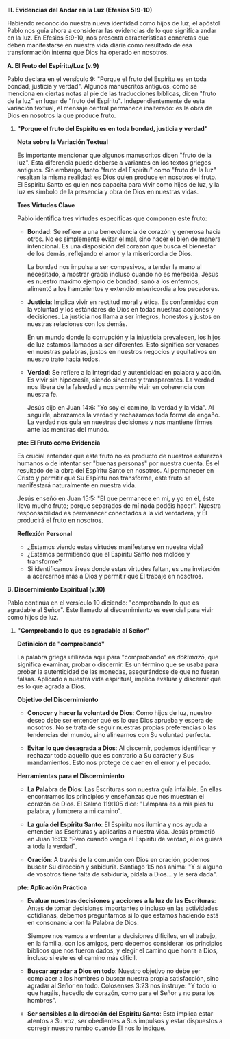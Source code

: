 **III. Evidencias del Andar en la Luz (Efesios 5:9-10)**

Habiendo reconocido nuestra nueva identidad como hijos de luz, el apóstol Pablo nos guía ahora a considerar las evidencias de lo que significa andar en la luz. En Efesios 5:9-10, nos presenta características concretas que deben manifestarse en nuestra vida diaria como resultado de esa transformación interna que Dios ha operado en nosotros.

**A. El Fruto del Espíritu/Luz (v.9)**

Pablo declara en el versículo 9: "Porque el fruto del Espíritu es en toda bondad, justicia y verdad". Algunos manuscritos antiguos, como se menciona en ciertas notas al pie de las traducciones bíblicas, dicen "fruto de la luz" en lugar de "fruto del Espíritu". Independientemente de esta variación textual, el mensaje central permanece inalterado: es la obra de Dios en nosotros la que produce fruto.

1. **"Porque el fruto del Espíritu es en toda bondad, justicia y verdad"**

   **Nota sobre la Variación Textual**

   Es importante mencionar que algunos manuscritos dicen "fruto de la luz". Esta diferencia puede deberse a variantes en los textos griegos antiguos. Sin embargo, tanto "fruto del Espíritu" como "fruto de la luz" resaltan la misma realidad: es Dios quien produce en nosotros el fruto. El Espíritu Santo es quien nos capacita para vivir como hijos de luz, y la luz es símbolo de la presencia y obra de Dios en nuestras vidas.

   **Tres Virtudes Clave**

   Pablo identifica tres virtudes específicas que componen este fruto:

   - **Bondad**: Se refiere a una benevolencia de corazón y generosa hacia otros. No es simplemente evitar el mal, sino hacer el bien de manera intencional. Es una disposición del corazón que busca el bienestar de los demás, reflejando el amor y la misericordia de Dios.

     La bondad nos impulsa a ser compasivos, a tender la mano al necesitado, a mostrar gracia incluso cuando no es merecida. Jesús es nuestro máximo ejemplo de bondad; sanó a los enfermos, alimentó a los hambrientos y extendió misericordia a los pecadores.

   - **Justicia**: Implica vivir en rectitud moral y ética. Es conformidad con la voluntad y los estándares de Dios en todas nuestras acciones y decisiones. La justicia nos llama a ser íntegros, honestos y justos en nuestras relaciones con los demás.

     En un mundo donde la corrupción y la injusticia prevalecen, los hijos de luz estamos llamados a ser diferentes. Esto significa ser veraces en nuestras palabras, justos en nuestros negocios y equitativos en nuestro trato hacia todos.

   - **Verdad**: Se refiere a la integridad y autenticidad en palabra y acción. Es vivir sin hipocresía, siendo sinceros y transparentes. La verdad nos libera de la falsedad y nos permite vivir en coherencia con nuestra fe.

     Jesús dijo en Juan 14:6: "Yo soy el camino, la verdad y la vida". Al seguirle, abrazamos la verdad y rechazamos toda forma de engaño. La verdad nos guía en nuestras decisiones y nos mantiene firmes ante las mentiras del mundo.

   **pte: El Fruto como Evidencia**

   Es crucial entender que este fruto no es producto de nuestros esfuerzos humanos o de intentar ser "buenas personas" por nuestra cuenta. Es el resultado de la obra del Espíritu Santo en nosotros. Al permanecer en Cristo y permitir que Su Espíritu nos transforme, este fruto se manifestará naturalmente en nuestra vida.

   Jesús enseñó en Juan 15:5: "El que permanece en mí, y yo en él, éste lleva mucho fruto; porque separados de mí nada podéis hacer". Nuestra responsabilidad es permanecer conectados a la vid verdadera, y Él producirá el fruto en nosotros.

   **Reflexión Personal**

   - ¿Estamos viendo estas virtudes manifestarse en nuestra vida?
   - ¿Estamos permitiendo que el Espíritu Santo nos moldee y transforme?
   - Si identificamos áreas donde estas virtudes faltan, es una invitación a acercarnos más a Dios y permitir que Él trabaje en nosotros.

**B. Discernimiento Espiritual (v.10)**

Pablo continúa en el versículo 10 diciendo: "comprobando lo que es agradable al Señor". Este llamado al discernimiento es esencial para vivir como hijos de luz.

1. **"Comprobando lo que es agradable al Señor"**

   **Definición de "comprobando"**

   La palabra griega utilizada aquí para "comprobando" es _dokimazō_, que significa examinar, probar o discernir. Es un término que se usaba para probar la autenticidad de las monedas, asegurándose de que no fueran falsas. Aplicado a nuestra vida espiritual, implica evaluar y discernir qué es lo que agrada a Dios.

   **Objetivo del Discernimiento**

   - **Conocer y hacer la voluntad de Dios**: Como hijos de luz, nuestro deseo debe ser entender qué es lo que Dios aprueba y espera de nosotros. No se trata de seguir nuestras propias preferencias o las tendencias del mundo, sino alinearnos con Su voluntad perfecta.

   - **Evitar lo que desagrada a Dios**: Al discernir, podemos identificar y rechazar todo aquello que es contrario a Su carácter y Sus mandamientos. Esto nos protege de caer en el error y el pecado.

   **Herramientas para el Discernimiento**

   - **La Palabra de Dios**: Las Escrituras son nuestra guía infalible. En ellas encontramos los principios y enseñanzas que nos muestran el corazón de Dios. El Salmo 119:105 dice: "Lámpara es a mis pies tu palabra, y lumbrera a mi camino".

   - **La guía del Espíritu Santo**: El Espíritu nos ilumina y nos ayuda a entender las Escrituras y aplicarlas a nuestra vida. Jesús prometió en Juan 16:13: "Pero cuando venga el Espíritu de verdad, él os guiará a toda la verdad".

   - **Oración**: A través de la comunión con Dios en oración, podemos buscar Su dirección y sabiduría. Santiago 1:5 nos anima: "Y si alguno de vosotros tiene falta de sabiduría, pídala a Dios... y le será dada".

   **pte: Aplicación Práctica**

   - **Evaluar nuestras decisiones y acciones a la luz de las Escrituras**: Antes de tomar decisiones importantes o incluso en las actividades cotidianas, debemos preguntarnos si lo que estamos haciendo está en consonancia con la Palabra de Dios.

     Siempre nos vamos a enfrentar a decisiones dificiles, en el trabajo, en la familia, con los amigos, pero debemos considerar los principios bíblicos que nos fueron dados, y elegir el camino que honra a Dios, incluso si este es el camino más dificil.

   - **Buscar agradar a Dios en todo**: Nuestro objetivo no debe ser complacer a los hombres o buscar nuestra propia satisfacción, sino agradar al Señor en todo. Colosenses 3:23 nos instruye: "Y todo lo que hagáis, hacedlo de corazón, como para el Señor y no para los hombres".

   - **Ser sensibles a la dirección del Espíritu Santo**: Esto implica estar atentos a Su voz, ser obedientes a Sus impulsos y estar dispuestos a corregir nuestro rumbo cuando Él nos lo indique.
